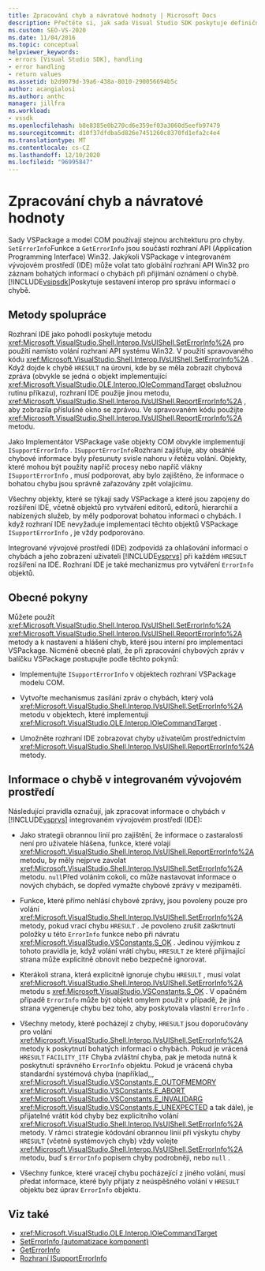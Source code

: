 ```yaml
---
title: Zpracování chyb a návratové hodnoty | Microsoft Docs
description: Přečtěte si, jak sada Visual Studio SDK poskytuje definiční sestavení pro záznam bohatých informací o chybách při přijímání oznámení o chybách.
ms.custom: SEO-VS-2020
ms.date: 11/04/2016
ms.topic: conceptual
helpviewer_keywords:
- errors [Visual Studio SDK], handling
- error handling
- return values
ms.assetid: b2d9079d-39a6-438a-8010-290056694b5c
author: acangialosi
ms.author: anthc
manager: jillfra
ms.workload:
- vssdk
ms.openlocfilehash: b8e8385e0b270cd6e359ef03a3060d5eefb97479
ms.sourcegitcommit: d10f37dfdba5d826e7451260c8370fd1efa2c4e4
ms.translationtype: MT
ms.contentlocale: cs-CZ
ms.lasthandoff: 12/10/2020
ms.locfileid: "96995847"
---
```

# <a name="error-handling-and-return-values"></a>Zpracování chyb a návratové hodnoty
Sady VSPackage a model COM používají stejnou architekturu pro chyby. `SetErrorInfo`Funkce a `GetErrorInfo` jsou součástí rozhraní API (Application Programming Interface) Win32. Jakýkoli VSPackage v integrovaném vývojovém prostředí (IDE) může volat tato globální rozhraní API Win32 pro záznam bohatých informací o chybách při přijímání oznámení o chybě. [!INCLUDE[vsipsdk](../extensibility/includes/vsipsdk_md.md)]Poskytuje sestavení interop pro správu informací o chybě.

## <a name="interop-methods"></a>Metody spolupráce
 Rozhraní IDE jako pohodlí poskytuje metodu <xref:Microsoft.VisualStudio.Shell.Interop.IVsUIShell.SetErrorInfo%2A> pro použití namísto volání rozhraní API systému Win32. V použití spravovaného kódu <xref:Microsoft.VisualStudio.Shell.Interop.IVsUIShell.SetErrorInfo%2A> . Když dojde k chybě `HRESULT` na úrovni, kde by se měla zobrazit chybová zpráva (obvykle se jedná o objekt implementující <xref:Microsoft.VisualStudio.OLE.Interop.IOleCommandTarget> obslužnou rutinu příkazu), rozhraní IDE použije jinou metodu, <xref:Microsoft.VisualStudio.Shell.Interop.IVsUIShell.ReportErrorInfo%2A> , aby zobrazila příslušné okno se zprávou. Ve spravovaném kódu použijte <xref:Microsoft.VisualStudio.Shell.Interop.IVsUIShell.ReportErrorInfo%2A> metodu.

 Jako Implementátor VSPackage vaše objekty COM obvykle implementují `ISupportErrorInfo` . `ISupportErrorInfo`Rozhraní zajišťuje, aby obsáhlé chybové informace byly přesunuty svisle nahoru v řetězu volání. Objekty, které mohou být použity napříč procesy nebo napříč vlákny `ISupportErrorInfo` , musí podporovat, aby bylo zajištěno, že informace o bohatou chybu jsou správně zařazovány zpět volajícímu.

 Všechny objekty, které se týkají sady VSPackage a které jsou zapojeny do rozšíření IDE, včetně objektů pro vytváření editorů, editorů, hierarchií a nabízených služeb, by měly podporovat bohatou informaci o chybách. I když rozhraní IDE nevyžaduje implementaci těchto objektů VSPackage `ISupportErrorInfo` , je vždy podporováno.

 Integrované vývojové prostředí (IDE) zodpovídá za ohlašování informací o chybách a jeho zobrazení uživateli [!INCLUDE[vsprvs](../code-quality/includes/vsprvs_md.md)] při každém `HRESULT` rozšíření na IDE. Rozhraní IDE je také mechanizmus pro vytváření `ErrorInfo` objektů.

## <a name="general-guidelines"></a>Obecné pokyny
 Můžete použít <xref:Microsoft.VisualStudio.Shell.Interop.IVsUIShell.SetErrorInfo%2A> <xref:Microsoft.VisualStudio.Shell.Interop.IVsUIShell.ReportErrorInfo%2A> metody a k nastavení a hlášení chyb, které jsou interní pro implementaci VSPackage. Nicméně obecně platí, že při zpracování chybových zpráv v balíčku VSPackage postupujte podle těchto pokynů:

- Implementujte `ISupportErrorInfo` v objektech rozhraní VSPackage modelu COM.

- Vytvořte mechanismus zasílání zpráv o chybách, který volá <xref:Microsoft.VisualStudio.Shell.Interop.IVsUIShell.SetErrorInfo%2A> metodu v objektech, které implementují <xref:Microsoft.VisualStudio.OLE.Interop.IOleCommandTarget> .

- Umožněte rozhraní IDE zobrazovat chyby uživatelům prostřednictvím <xref:Microsoft.VisualStudio.Shell.Interop.IVsUIShell.ReportErrorInfo%2A> metody.

## <a name="error-information-in-the-ide"></a>Informace o chybě v integrovaném vývojovém prostředí
 Následující pravidla označují, jak zpracovat informace o chybách v [!INCLUDE[vsprvs](../code-quality/includes/vsprvs_md.md)] integrovaném vývojovém prostředí (IDE):

- Jako strategii obrannou linií pro zajištění, že informace o zastaralosti není pro uživatele hlášena, funkce, které volají <xref:Microsoft.VisualStudio.Shell.Interop.IVsUIShell.ReportErrorInfo%2A> metodu, by měly nejprve zavolat <xref:Microsoft.VisualStudio.Shell.Interop.IVsUIShell.SetErrorInfo%2A> metodu. `null`Před voláním cokoli, co může nastavovat informace o nových chybách, se dopřed vymažte chybové zprávy v mezipaměti.

- Funkce, které přímo nehlásí chybové zprávy, jsou povoleny pouze pro volání <xref:Microsoft.VisualStudio.Shell.Interop.IVsUIShell.SetErrorInfo%2A> metody, pokud vrací chybu `HRESULT` . Je povoleno zrušit zaškrtnutí položky u této `ErrorInfo` funkce nebo při návratu <xref:Microsoft.VisualStudio.VSConstants.S_OK> . Jedinou výjimkou z tohoto pravidla je, když volání vrátí chybu, `HRESULT` ze které přijímající strana může explicitně obnovit nebo bezpečně ignorovat.

- Kterákoli strana, která explicitně ignoruje chybu `HRESULT` , musí volat <xref:Microsoft.VisualStudio.Shell.Interop.IVsUIShell.SetErrorInfo%2A> metodu s <xref:Microsoft.VisualStudio.VSConstants.S_OK> . V opačném případě `ErrorInfo` může být objekt omylem použit v případě, že jiná strana vygeneruje chybu bez toho, aby poskytovala vlastní `ErrorInfo` .

- Všechny metody, které pocházejí z chyby, `HRESULT` jsou doporučovány pro volání <xref:Microsoft.VisualStudio.Shell.Interop.IVsUIShell.SetErrorInfo%2A> metody k poskytnutí bohatých informací o chybách. Pokud je vrácená `HRESULT` `FACILITY_ITF` Chyba zvláštní chyba, pak je metoda nutná k poskytnutí správného `ErrorInfo` objektu. Pokud je vrácená chyba standardní systémová chyba (například,,, <xref:Microsoft.VisualStudio.VSConstants.E_OUTOFMEMORY> <xref:Microsoft.VisualStudio.VSConstants.E_ABORT> <xref:Microsoft.VisualStudio.VSConstants.E_INVALIDARG> <xref:Microsoft.VisualStudio.VSConstants.E_UNEXPECTED> a tak dále), je přijatelné vrátit kód chyby bez explicitního volání <xref:Microsoft.VisualStudio.Shell.Interop.IVsUIShell.SetErrorInfo%2A> metody. V rámci strategie kódování obrannou linií při výskytu chyby `HRESULT` (včetně systémových chyb) vždy volejte <xref:Microsoft.VisualStudio.Shell.Interop.IVsUIShell.SetErrorInfo%2A> metodu, buď s `ErrorInfo` popisem chyby podrobněji, nebo `null` .

- Všechny funkce, které vracejí chybu pocházející z jiného volání, musí předat informace, které byly přijaty z neúspěšného volání v `HRESULT` objektu bez úprav `ErrorInfo` objektu.

## <a name="see-also"></a>Viz také
- <xref:Microsoft.VisualStudio.OLE.Interop.IOleCommandTarget>
- [SetErrorInfo (automatizace komponent)](/previous-versions/windows/desktop/api/oleauto/nf-oleauto-seterrorinfo)
- [GetErrorInfo](/previous-versions/windows/desktop/api/oleauto/nf-oleauto-geterrorinfo)
- [Rozhraní ISupportErrorInfo](/previous-versions/windows/desktop/api/oaidl/nn-oaidl-isupporterrorinfo)
